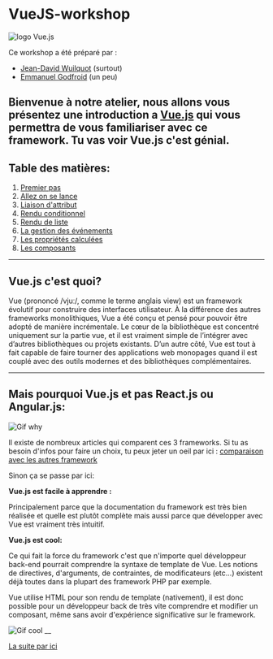 # VueJS-workshop
![logo Vue.js](https://miro.medium.com/max/1200/1*qiqRLlNZ2b0xdlQu8qpjBQ.jpeg)

Ce workshop a été préparé par :
* [Jean-David Wuilquot](https://github.com/jeandavidwuilquot?tab=repositories)  (surtout)
* [Emmanuel Godfroid](https://github.com/GodfroidEmmanuel) (un peu)

Bienvenue à notre atelier, nous allons vous présentez une introduction a [__Vue.js__](https://fr.vuejs.org/) qui vous permettra de vous familiariser avec ce framework. Tu vas voir Vue.js c'est génial.
---

## Table des matières:

1. [Premier pas](firststep.md)
2. [Allez on se lance](begining.md)
3. [Liaison d'attribut](attribute.md)
4. [Rendu conditionnel](condition.md)
5. [Rendu de liste](list.md)
6. [La gestion des événements](event.md)
7. [Les propriétés calculées](computed.md)
8. [Les composants](composent.md)

---
## Vue.js c'est quoi?
Vue (prononcé /vjuː/, comme le terme anglais view) est un framework évolutif pour construire des interfaces utilisateur. À la différence des autres frameworks monolithiques, Vue a été conçu et pensé pour pouvoir être adopté de manière incrémentale. Le cœur de la bibliothèque est concentré uniquement sur la partie vue, et il est vraiment simple de l’intégrer avec d’autres bibliothèques ou projets existants. D’un autre côté, Vue est tout à fait capable de faire tourner des applications web monopages quand il est couplé avec des outils modernes et des bibliothèques complémentaires.
___
## Mais pourquoi Vue.js et pas React.js ou Angular.js:
![Gif why](https://media.giphy.com/media/3oKIPn1Fu9VFxG3Ktq/giphy.gif)

Il existe de nombreux articles qui comparent ces 3 frameworks. Si tu as besoin d'infos pour faire un choix, tu peux jeter un oeil par ici : [comparaison avec les autres framework](https://fr.vuejs.org/v2/guide/comparison.html)


Sinon ça se passe par ici:

__Vue.js est facile à apprendre :__

Principalement parce que la documentation du framework est très bien réalisée et quelle est plutôt complète mais aussi parce que développer avec Vue est vraiment très intuitif.

__Vue.js est cool:__

Ce qui fait la force du framework c'est que n'importe quel développeur back-end pourrait comprendre la syntaxe de template de Vue. Les notions de directives, d'arguments, de contraintes, de modificateurs (etc...) existent déjà toutes dans la plupart des framework PHP par exemple.

Vue utilise HTML pour son rendu de template (nativement), il est donc possible pour un développeur back de très vite comprendre et modifier un composant, même sans avoir d'expérience significative sur le framework.

![Gif cool](https://media.giphy.com/media/nFFguNjdeotwc/giphy.gif)
__

[La suite par ici](firststep.md)
